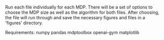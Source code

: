 Run each file individually for each MDP. There will be a set of options to choose the MDP size as well as the algorithm for both files. After choosing, the file will run through and save the necessary figures and files in a 'figures' directory. 

Requirements:
  numpy
  pandas
  mdptoolbox
  openai-gym
  matplotlib
